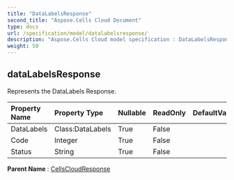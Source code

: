 ```yaml
---
title: "DataLabelsResponse"
second_title: "Aspose.Cells Cloud Document"
type: docs
url: /specification/model/datalabelsresponse/
description: "Aspose.Cells Cloud model specification : DataLabelsResponse. Effortlessly handle Excel and other spreadsheet documents with features like opening, generating, editing, splitting, merging, comparing, and converting."
weight: 50
---
```


## **dataLabelsResponse**

Represents the DataLabels Response. 

| Property Name | Property Type | Nullable |  ReadOnly | DefaultValue | Description | 
| :- | :- | :- |:- |  :- | :- |
| DataLabels | Class:DataLabels | True |  False |  |  |  
| Code | Integer | True |  False |  |  |  
| Status | String | True |  False |  |  |  

**Parent Name** : [CellsCloudResponse](cellscloudresponse)

